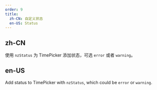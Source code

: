```yaml
---
order: 9
title:
  zh-CN: 自定义状态
  en-US: Status
---
```


## zh-CN

使用 `nzStatus` 为 TimePicker 添加状态，可选 `error` 或者 `warning`。

## en-US

Add status to TimePicker with `nzStatus`, which could be `error` or `warning`.